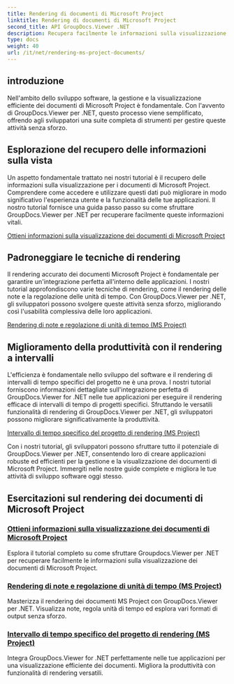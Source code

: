 ```yaml
---
title: Rendering di documenti di Microsoft Project
linktitle: Rendering di documenti di Microsoft Project
second_title: API GroupDocs.Viewer .NET
description: Recupera facilmente le informazioni sulla visualizzazione dei documenti Microsoft Project con GroupDocs.Viewer per .NET. Migliora la produttività con funzionalità di rendering versatili.
type: docs
weight: 40
url: /it/net/rendering-ms-project-documents/
---
```

## introduzione

Nell'ambito dello sviluppo software, la gestione e la visualizzazione efficiente dei documenti di Microsoft Project è fondamentale. Con l'avvento di GroupDocs.Viewer per .NET, questo processo viene semplificato, offrendo agli sviluppatori una suite completa di strumenti per gestire queste attività senza sforzo.

## Esplorazione del recupero delle informazioni sulla vista
Un aspetto fondamentale trattato nei nostri tutorial è il recupero delle informazioni sulla visualizzazione per i documenti di Microsoft Project. Comprendere come accedere e utilizzare questi dati può migliorare in modo significativo l'esperienza utente e la funzionalità delle tue applicazioni. Il nostro tutorial fornisce una guida passo passo su come sfruttare GroupDocs.Viewer per .NET per recuperare facilmente queste informazioni vitali.

[Ottieni informazioni sulla visualizzazione dei documenti di Microsoft Project](./get-view-info-ms-project/)

## Padroneggiare le tecniche di rendering
Il rendering accurato dei documenti Microsoft Project è fondamentale per garantire un'integrazione perfetta all'interno delle applicazioni. I nostri tutorial approfondiscono varie tecniche di rendering, come il rendering delle note e la regolazione delle unità di tempo. Con GroupDocs.Viewer per .NET, gli sviluppatori possono svolgere queste attività senza sforzo, migliorando così l'usabilità complessiva delle loro applicazioni.

[Rendering di note e regolazione di unità di tempo (MS Project)](./render-notes-and-adjust-time-ms-project/)

## Miglioramento della produttività con il rendering a intervalli
L'efficienza è fondamentale nello sviluppo del software e il rendering di intervalli di tempo specifici del progetto ne è una prova. I nostri tutorial forniscono informazioni dettagliate sull'integrazione perfetta di GroupDocs.Viewer for .NET nelle tue applicazioni per eseguire il rendering efficace di intervalli di tempo di progetti specifici. Sfruttando le versatili funzionalità di rendering di GroupDocs.Viewer per .NET, gli sviluppatori possono migliorare significativamente la produttività.

[Intervallo di tempo specifico del progetto di rendering (MS Project)](./render-project-time-interval-ms-project/)

Con i nostri tutorial, gli sviluppatori possono sfruttare tutto il potenziale di GroupDocs.Viewer per .NET, consentendo loro di creare applicazioni robuste ed efficienti per la gestione e la visualizzazione dei documenti di Microsoft Project. Immergiti nelle nostre guide complete e migliora le tue attività di sviluppo software oggi stesso.
## Esercitazioni sul rendering dei documenti di Microsoft Project
### [Ottieni informazioni sulla visualizzazione dei documenti di Microsoft Project](./get-view-info-ms-project/)
Esplora il tutorial completo su come sfruttare Groupdocs.Viewer per .NET per recuperare facilmente le informazioni sulla visualizzazione dei documenti di Microsoft Project.
### [Rendering di note e regolazione di unità di tempo (MS Project)](./render-notes-and-adjust-time-ms-project/)
Masterizza il rendering dei documenti MS Project con GroupDocs.Viewer per .NET. Visualizza note, regola unità di tempo ed esplora vari formati di output senza sforzo.
### [Intervallo di tempo specifico del progetto di rendering (MS Project)](./render-project-time-interval-ms-project/)
Integra GroupDocs.Viewer for .NET perfettamente nelle tue applicazioni per una visualizzazione efficiente dei documenti. Migliora la produttività con funzionalità di rendering versatili.